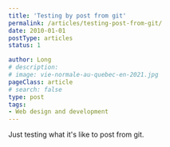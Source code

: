 ```yaml
---
title: 'Testing by post from git'
permalink: /articles/testing-post-from-git/
date: 2010-01-01
postType: articles
status: 1

author: Long
# description:
# image: vie-normale-au-quebec-en-2021.jpg
pageClass: article
# search: false
type: post
tags:
- Web design and development
---
```


Just testing what it's like to post from git.

